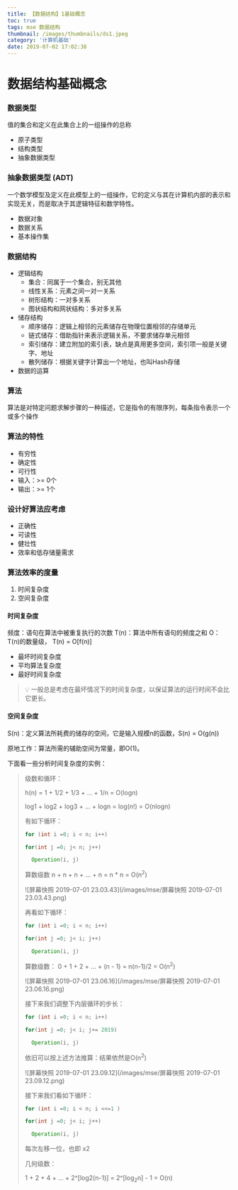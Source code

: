 ```yaml
---
title: 【数据结构】1基础概念
toc: true
tags: mse 数据结构
thumbnail: /images/thumbnails/ds1.jpeg
category: '计算机基础'
date: 2019-07-02 17:02:38
---
```


# 数据结构基础概念

### 数据类型

值的集合和定义在此集合上的一组操作的总称

- 原子类型
- 结构类型
- 抽象数据类型

### 抽象数据类型 (ADT)

一个数学模型及定义在此模型上的一组操作，它的定义与其在计算机内部的表示和实现无关，而是取决于其逻辑特征和数学特性。

- 数据对象
- 数据关系
- 基本操作集

### 数据结构

- 逻辑结构
  - 集合：同属于一个集合，别无其他
  - 线性关系：元素之间一对一关系
  - 树形结构：一对多关系
  - 图状结构和网状结构：多对多关系
- 储存结构
  - 顺序储存：逻辑上相邻的元素储存在物理位置相邻的存储单元
  - 链式储存：借助指针来表示逻辑关系，不要求储存单元相邻
  - 索引储存：建立附加的索引表，缺点是真用更多空间，索引项一般是关键字、地址
  - 散列储存：根据关键字计算出一个地址，也叫Hash存储
- 数据的运算

### 算法

算法是对特定问题求解步骤的一种描述，它是指令的有限序列，每条指令表示一个或多个操作

### 算法的特性

- 有穷性
- 确定性
- 可行性
- 输入：>= 0个
- 输出：>= 1个

###  设计好算法应考虑

- 正确性
- 可读性
- 健壮性
- 效率和低存储量需求

### 算法效率的度量

1. 时间复杂度
2. 空间复杂度

#### 时间复杂度

频度：语句在算法中被重复执行的次数
T(n)：算法中所有语句的频度之和
O：T(n)的数量级， T(n) = O[f(n)]

- 最坏时间复杂度
- 平均算法复杂度
- 最好时间复杂度

> 💡 一般总是考虑在最坏情况下的时间复杂度，以保证算法的运行时间不会比它更长。

#### 空间复杂度

S(n)：定义算法所耗费的储存的空间，它是输入规模n的函数，S(n) = O(g(n))

原地工作：算法所需的辅助空间为常量，即O(1)。



下面看一些分析时间复杂度的实例：

> 级数和循环：
>
>  h(n) = 1 + 1/2 + 1/3 + … + 1/n = O(logn)
>
> log1 + log2 + log3 + … + logn = log(n!) = O(nlogn) 
>
> 有如下循环：
>
> ```java
> for (int i =0; i < n; i++)
> 
> for(int j =0; j< n; j++)
> 
> 	Operation(i, j)
> 
> ```
>
> 算数级数 n + n + n + … + n = n * n = O(n<sup>2</sup>)
>
> ![屏幕快照 2019-07-01 23.03.43](/images/mse/屏幕快照 2019-07-01 23.03.43.png)
>
> 再看如下循环：
>
> ```java
> for (int i =0; i < n; i++)
> 
> for(int j =0; j< i; j++)
> 
> 	Operation(i, j)
> 
> 
> ```
>
> 算数级数： 0 + 1 + 2 + … + (n - 1) = n(n-1)/2 = O(n<sup>2</sup>)
>
> ![屏幕快照 2019-07-01 23.06.16](/images/mse/屏幕快照 2019-07-01 23.06.16.png)
>
> 接下来我们调整下内层循环的步长：
>
> ```java
> for (int i =0; i < n; i++)
> 
> for(int j =0; j< i; j+= 2019)
> 
> 	Operation(i, j)
> 
> ```
>
> 依旧可以按上述方法推算：结果依然是O(n<sup>2</sup>)
>
> ![屏幕快照 2019-07-01 23.09.12](/images/mse/屏幕快照 2019-07-01 23.09.12.png)
>
> 接下来我们看如下循环：
>
> ```java
> for (int i =0; i < n; i <<=1 )
> 
> for(int j =0; j< i; j++)
> 
> 	Operation(i, j)
> ```
>
> 每次左移一位，也即 x2 
>
> 几何级数：
>
> 1 + 2 + 4 + … + 2^[log2(n-1)] = 2^[log<sub>2</sub>n] - 1 = O(n)


